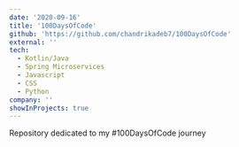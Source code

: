 ```yaml
---
date: '2020-09-16'
title: '100DaysOfCode'
github: 'https://github.com/chandrikadeb7/100DaysOfCode'
external: ''
tech:
  - Kotlin/Java
  - Spring Microservices
  - Javascript
  - CSS
  - Python
company: ''
showInProjects: true
---
```


Repository dedicated to my #100DaysOfCode journey
